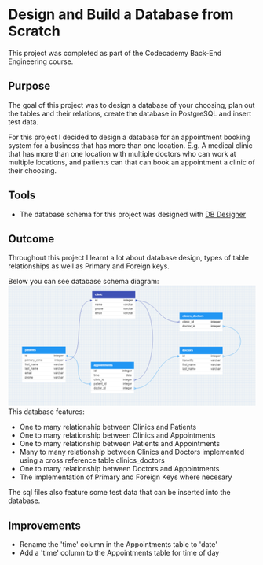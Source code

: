 # Design and Build a Database from Scratch
This project was completed as part of the Codecademy Back-End Engineering course.

## Purpose
The goal of this project was to design a database of your choosing, plan out the tables and their relations, create the database in PostgreSQL and insert test data.

For this project I decided to design a database for an appointment booking system for a business that has more than one location. E.g. A medical clinic that has more than one location with multiple doctors who can work at multiple locations, and patients can that can book an appointment a clinic of their choosing.

## Tools
- The database schema for this project was designed with [DB Designer](https://www.dbdesigner.net/)

## Outcome
Throughout this project I learnt a lot about database design, types of table relationships as well as Primary and Foreign keys. 

Below you can see database schema diagram: 
![booking database schema diagram](https://github.com/MelindaH26/practice-projects/blob/main/sql/database-designing-from-scratch/clinic-database.PNG)
This database features:
- One to many relationship between Clinics and Patients
- One to many relationship between Clinics and Appointments
- One to many relationship between Patients and Appointments
- Many to many relationship between Clinics and Doctors implemented using a cross reference table clinics_doctors
- One to many relationship between Doctors and Appointments
- The implementation of Primary and Foreign Keys where necesary

The sql files also feature some test data that can be inserted into the database.

## Improvements
- Rename the 'time' column in the Appointments table to 'date'
- Add a 'time' column to the Appointments table for time of day
